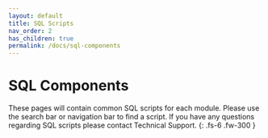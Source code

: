 ```yaml
---
layout: default
title: SQL Scripts
nav_order: 2
has_children: true
permalink: /docs/sql-components
---
```


# SQL Components

These pages will contain common SQL scripts for each module. Please use the search bar or navigation bar to find a script. If you have any questions regarding SQL scripts please contact Technical Support.
{: .fs-6 .fw-300 }